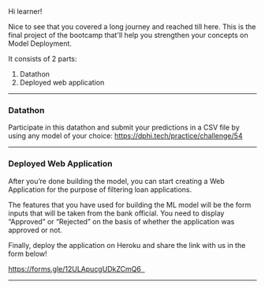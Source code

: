<p>Hi learner!</p>

<p>Nice to see that you covered a long journey and reached till here. This is the final project of the bootcamp that&#39;ll help you strengthen your concepts on Model Deployment.</p>

<p>It consists of 2 parts:</p>

<ol>
	<li>Datathon</li>
	<li>Deployed web application</li>
</ol>

<hr />
<h3>Datathon</h3>

<p>Participate in this datathon and submit your predictions in a CSV file&nbsp;by using any model of your choice:&nbsp;<a href="https://dphi.tech/practice/challenge/54" target="_blank">https://dphi.tech/practice/challenge/54</a></p>

<hr />
<h3>Deployed Web Application</h3>

<p>After you&rsquo;re done building the model, you can start creating a Web Application for the purpose of filtering loan applications.</p>

<p>The features that you have used for building the ML model will be the form inputs that will be taken from the bank official. You need to display &ldquo;Approved&rdquo; or &ldquo;Rejected&rdquo; on the basis of whether the application was approved or not.</p>

<p>Finally, deploy the application on Heroku and share the link with us in the form below!</p>

<p><a href="https://forms.gle/12ULApucgUDkZCmQ6" target="_blank">https://forms.gle/12ULApucgUDkZCmQ6&nbsp;&nbsp;</a></p>

<hr />
<h6>&nbsp;</h6>